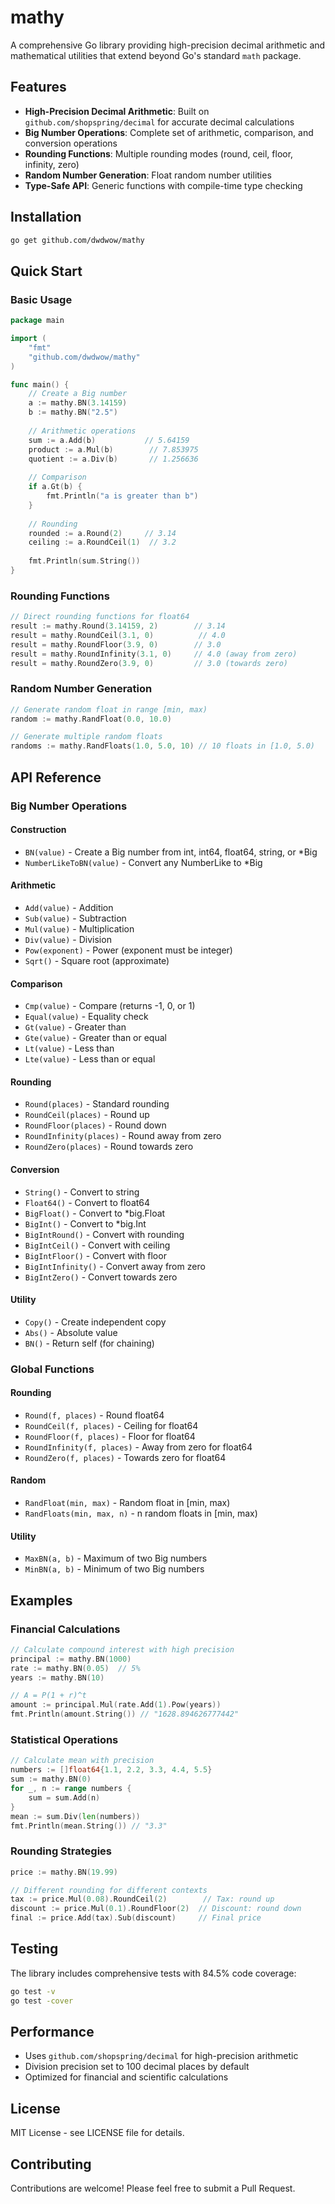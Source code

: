 # mathy

A comprehensive Go library providing high-precision decimal arithmetic and mathematical utilities that extend beyond Go's standard `math` package.

## Features

- **High-Precision Decimal Arithmetic**: Built on `github.com/shopspring/decimal` for accurate decimal calculations
- **Big Number Operations**: Complete set of arithmetic, comparison, and conversion operations
- **Rounding Functions**: Multiple rounding modes (round, ceil, floor, infinity, zero)
- **Random Number Generation**: Float random number utilities
- **Type-Safe API**: Generic functions with compile-time type checking

## Installation

```bash
go get github.com/dwdwow/mathy
```

## Quick Start

### Basic Usage

```go
package main

import (
    "fmt"
    "github.com/dwdwow/mathy"
)

func main() {
    // Create a Big number
    a := mathy.BN(3.14159)
    b := mathy.BN("2.5")
    
    // Arithmetic operations
    sum := a.Add(b)           // 5.64159
    product := a.Mul(b)        // 7.853975
    quotient := a.Div(b)       // 1.256636
    
    // Comparison
    if a.Gt(b) {
        fmt.Println("a is greater than b")
    }
    
    // Rounding
    rounded := a.Round(2)     // 3.14
    ceiling := a.RoundCeil(1)  // 3.2
    
    fmt.Println(sum.String())
}
```

### Rounding Functions

```go
// Direct rounding functions for float64
result := mathy.Round(3.14159, 2)        // 3.14
result = mathy.RoundCeil(3.1, 0)          // 4.0
result = mathy.RoundFloor(3.9, 0)        // 3.0
result = mathy.RoundInfinity(3.1, 0)     // 4.0 (away from zero)
result = mathy.RoundZero(3.9, 0)         // 3.0 (towards zero)
```

### Random Number Generation

```go
// Generate random float in range [min, max)
random := mathy.RandFloat(0.0, 10.0)

// Generate multiple random floats
randoms := mathy.RandFloats(1.0, 5.0, 10) // 10 floats in [1.0, 5.0)
```

## API Reference

### Big Number Operations

#### Construction

- `BN(value)` - Create a Big number from int, int64, float64, string, or *Big
- `NumberLikeToBN(value)` - Convert any NumberLike to *Big

#### Arithmetic

- `Add(value)` - Addition
- `Sub(value)` - Subtraction  
- `Mul(value)` - Multiplication
- `Div(value)` - Division
- `Pow(exponent)` - Power (exponent must be integer)
- `Sqrt()` - Square root (approximate)

#### Comparison

- `Cmp(value)` - Compare (returns -1, 0, or 1)
- `Equal(value)` - Equality check
- `Gt(value)` - Greater than
- `Gte(value)` - Greater than or equal
- `Lt(value)` - Less than
- `Lte(value)` - Less than or equal

#### Rounding

- `Round(places)` - Standard rounding
- `RoundCeil(places)` - Round up
- `RoundFloor(places)` - Round down
- `RoundInfinity(places)` - Round away from zero
- `RoundZero(places)` - Round towards zero

#### Conversion

- `String()` - Convert to string
- `Float64()` - Convert to float64
- `BigFloat()` - Convert to *big.Float
- `BigInt()` - Convert to *big.Int
- `BigIntRound()` - Convert with rounding
- `BigIntCeil()` - Convert with ceiling
- `BigIntFloor()` - Convert with floor
- `BigIntInfinity()` - Convert away from zero
- `BigIntZero()` - Convert towards zero

#### Utility

- `Copy()` - Create independent copy
- `Abs()` - Absolute value
- `BN()` - Return self (for chaining)

### Global Functions

#### Rounding

- `Round(f, places)` - Round float64
- `RoundCeil(f, places)` - Ceiling for float64
- `RoundFloor(f, places)` - Floor for float64
- `RoundInfinity(f, places)` - Away from zero for float64
- `RoundZero(f, places)` - Towards zero for float64

#### Random

- `RandFloat(min, max)` - Random float in [min, max)
- `RandFloats(min, max, n)` - n random floats in [min, max)

#### Utility

- `MaxBN(a, b)` - Maximum of two Big numbers
- `MinBN(a, b)` - Minimum of two Big numbers

## Examples

### Financial Calculations

```go
// Calculate compound interest with high precision
principal := mathy.BN(1000)
rate := mathy.BN(0.05)  // 5%
years := mathy.BN(10)

// A = P(1 + r)^t
amount := principal.Mul(rate.Add(1).Pow(years))
fmt.Println(amount.String()) // "1628.894626777442"
```

### Statistical Operations

```go
// Calculate mean with precision
numbers := []float64{1.1, 2.2, 3.3, 4.4, 5.5}
sum := mathy.BN(0)
for _, n := range numbers {
    sum = sum.Add(n)
}
mean := sum.Div(len(numbers))
fmt.Println(mean.String()) // "3.3"
```

### Rounding Strategies

```go
price := mathy.BN(19.99)

// Different rounding for different contexts
tax := price.Mul(0.08).RoundCeil(2)        // Tax: round up
discount := price.Mul(0.1).RoundFloor(2)  // Discount: round down
final := price.Add(tax).Sub(discount)     // Final price
```

## Testing

The library includes comprehensive tests with 84.5% code coverage:

```bash
go test -v
go test -cover
```

## Performance

- Uses `github.com/shopspring/decimal` for high-precision arithmetic
- Division precision set to 100 decimal places by default
- Optimized for financial and scientific calculations

## License

MIT License - see LICENSE file for details.

## Contributing

Contributions are welcome! Please feel free to submit a Pull Request.
